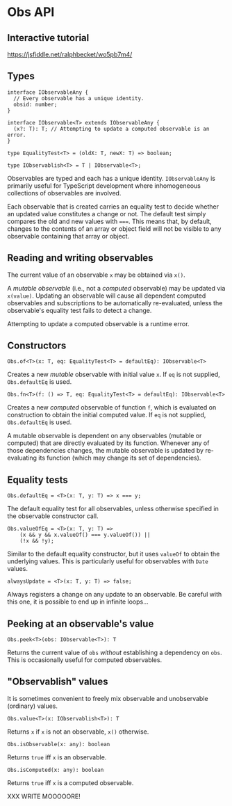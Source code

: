 # Obs API

## Interactive tutorial

https://jsfiddle.net/ralphbecket/wo5pb7m4/

## Types

```
interface IObservableAny {
  // Every observable has a unique identity.
  obsid: number;
}

interface IObservable<T> extends IObservableAny {
  (x?: T): T; // Attempting to update a computed observable is an error.
}

type EqualityTest<T> = (oldX: T, newX: T) => boolean;

type IObservablish<T> = T | IObservable<T>;
```
Observables are typed and each has a unique identity.  `IObservableAny` is primarily useful for TypeScript development where inhomogeneous collections of observables are involved.

Each observable that is created carries an equality test to decide whether an updated value constitutes a change or not.  The default test simply compares the old and new values with `===`.  This means that, by default, changes to the contents of an array or object field will not be visible to any observable containing that array or object.

## Reading and writing observables

The current value of an observable `x` may be obtained via `x()`.

A _mutable observable_ (i.e., not a _computed_ observable) may be updated via `x(value)`.  Updating an observable will cause all dependent computed observables and subscriptions to be automatically re-evaluated, unless the observable's equality test fails to detect a change.

Attempting to update a computed observable is a runtime error.

## Constructors

```
Obs.of<T>(x: T, eq: EqualityTest<T> = defaultEq): IObservable<T>
```
Creates a new _mutable_ observable with initial value `x`.  If `eq` is not supplied, `Obs.defaultEq` is used.

```
Obs.fn<T>(f: () => T, eq: EqualityTest<T> = defaultEq): IObservable<T>
```
Creates a new _computed_ observable of function `f`, which is evaluated on construction to obtain the initial computed value.  If `eq` is not supplied, `Obs.defaultEq` is used.

A mutable observable is dependent on any observables (mutable or computed) that are directly evaluated by its function.  Whenever any of those dependencies changes, the mutable observable is updated by re-evaluating its function (which may change its set of dependencies).

## Equality tests

```
Obs.defaultEq = <T>(x: T, y: T) => x === y;
```
The default equality test for all observables, unless otherwise specified in the observable constructor call.

```
Obs.valueOfEq = <T>(x: T, y: T) =>
    (x && y && x.valueOf() === y.valueOf()) ||
    (!x && !y);
```
Similar to the default equality constructor, but it uses `valueOf` to obtain the underlying values.  This is particularly useful for observables with `Date` values.

```
alwaysUpdate = <T>(x: T, y: T) => false;
```
Always registers a change on any update to an observable.  Be careful with this one, it is possible to end up in infinite loops...

## Peeking at an observable's value

```
Obs.peek<T>(obs: IObservable<T>): T
```
Returns the current value of `obs` _without_ establishing a dependency on `obs`.  This is occasionally useful for computed observables.

## "Observablish" values

It is sometimes convenient to freely mix observable and unobservable (ordinary) values.

```
Obs.value<T>(x: IObservablish<T>): T
```
Returns `x` if `x` is not an observable, `x()` otherwise.

```
Obs.isObservable(x: any): boolean
```
Returns `true` iff `x` is an observable.

```
Obs.isComputed(x: any): boolean
```
Returns `true` iff `x` is a computed observable.



XXX WRITE MOOOOORE!

